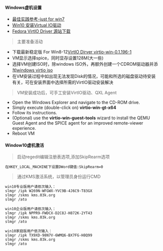 #### Windows虚机设置
* [最佳实践参考-just for win7](https://pve.proxmox.com/wiki/Windows_7_guest_best_practices)
* [Win10 安装Virtual IO驱动](https://pve.proxmox.com/wiki/Windows_VirtIO_Drivers)
* [Fedora VirtIO Driver 源站下载](https://fedorapeople.org/groups/virt/virtio-win/direct-downloads/)

> 主要准备活动
* 下载最新稳定版 For Win8-12[VirtIO Dirver virtio-win-0.1.196-1](https://fedorapeople.org/groups/virt/virtio-win/direct-downloads/archive-virtio/virtio-win-0.1.196-1/virtio-win-0.1.196.iso)
* VM显示选择spice，同时显存设置128M(大一些)
* 选择VM创建ISO时，除windows ISO外，再额外创建一个CDROM驱动器并添加[windows virtio iso](https://fedorapeople.org/groups/virt/virtio-win/direct-downloads/stable-virtio/virtio-win.iso)
* 在VM安装过程中如出现无法发现Disk的情况，可能和所选的磁盘驱动待安装有关，可在安装界面中选择所需的VirtIO驱动安装解决

> VM安装成功后，可手工安装VirtIO驱动、QXL Agent
* Open the Windows Explorer and navigate to the CD-ROM drive.
* Simply execute (double-click on) **virtio-win-gt-x64**
* Follow its instructions.
* (Optional) use the **virtio-win-guest-tools** wizard to install the QEMU Guest Agent and the SPICE agent for an improved remote-viewer experience.
* Reboot VM

#### Window10虚机激活
> 启动regedit编辑注册表选项,添加SkipRearm选项
```
在HKEY_LOCAL_MACHINE下设置DWord键值:SkipRearm=0
```
> 通过KMS激活系统，以管理员身份运行CMD
```
win10专业版用户请依次输入：
slmgr /ipk W269N-WFGWX-YVC9B-4J6C9-T83GX
slmgr /skms kms.03k.org
slmgr /ato

win10企业版用户请依次输入：
slmgr /ipk NPPR9-FWDCX-D2C8J-H872K-2YT43
slmgr /skms kms.03k.org
slmgr /ato

win10家庭版用户依次输入：
slmgr /ipk TX9XD-98N7V-6WMQ6-BX7FG-H8Q99
slmgr /skms kms.03k.org
slmgr /ato
```

